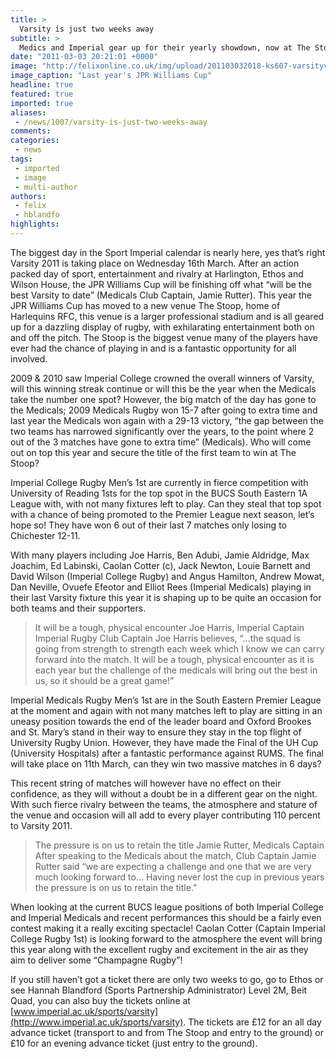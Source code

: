 ```yaml
---
title: >
  Varsity is just two weeks away
subtitle: >
  Medics and Imperial gear up for their yearly showdown, now at The Stoop
date: "2011-03-03 20:21:01 +0000"
image: "http://felixonline.co.uk/img/upload/201103032018-ks607-varsityv.jpg"
image_caption: "Last year's JPR Williams Cup"
headline: true
featured: true
imported: true
aliases:
 - /news/1007/varsity-is-just-two-weeks-away
comments:
categories:
 - news
tags:
 - imported
 - image
 - multi-author
authors:
 - felix
 - hblandfo
highlights:
---
```


The biggest day in the Sport Imperial calendar is nearly here, yes that’s right Varsity 2011 is taking place on Wednesday 16th March. After an action packed day of sport, entertainment and rivalry at Harlington, Ethos and Wilson House, the JPR Williams Cup will be finishing off what “will be the best Varsity to date” (Medicals Club Captain, Jamie Rutter). This year the JPR Williams Cup has moved to a new venue The Stoop, home of Harlequins RFC, this venue is a larger professional stadium and is all geared up for a dazzling display of rugby, with exhilarating entertainment both on and off the pitch. The Stoop is the biggest venue many of the players have ever had the chance of playing in and is a fantastic opportunity for all involved.

2009 & 2010 saw Imperial College crowned the overall winners of Varsity, will this winning streak continue or will this be the year when the Medicals take the number one spot? However, the big match of the day has gone to the Medicals; 2009 Medicals Rugby won 15-7 after going to extra time and last year the Medicals won again with a 29-13 victory, “the gap between the two teams has narrowed significantly over the years, to the point where 2 out of the 3 matches have gone to extra time” (Medicals). Who will come out on top this year and secure the title of the first team to win at The Stoop?

Imperial College Rugby Men’s 1st are currently in fierce competition with University of Reading 1sts for the top spot in the BUCS South Eastern 1A League with, with not many fixtures left to play. Can they steal that top spot with a chance of being promoted to the Premier League next season, let’s hope so! They have won 6 out of their last 7 matches only losing to Chichester 12-11.

With many players including Joe Harris, Ben Adubi, Jamie Aldridge, Max Joachim, Ed Labinski, Caolan Cotter (c), Jack Newton, Louie Barnett and David Wilson (Imperial College Rugby) and Angus Hamilton, Andrew Mowat, Dan Neville, Ovuefe Efeotor and Elliot Rees (Imperial Medicals) playing in their last Varsity fixture this year it is shaping up to be quite an occasion for both teams and their supporters.
> It will be a tough, physical encounter
> Joe Harris, Imperial Captain
Imperial Rugby Club Captain Joe Harris believes, “...the squad is going from strength to strength each week which I know we can carry forward into the match. It will be a tough, physical encounter as it is each year but the challenge of the medicals will bring out the best in us, so it should be a great game!”

Imperial Medicals Rugby Men’s 1st are in the South Eastern Premier League at the moment and again with not many matches left to play are sitting in an uneasy position towards the end of the leader board and Oxford Brookes and St. Mary’s stand in their way to ensure they stay in the top flight of University Rugby Union. However, they have made the Final of the UH Cup (University Hospitals) after a fantastic performance against RUMS. The final will take place on 11th March, can they win two massive matches in 6 days?

This recent string of matches will however have no effect on their confidence, as they will without a doubt be in a different gear on the night. With such fierce rivalry between the teams, the atmosphere and stature of the venue and occasion will all add to every player contributing 110 percent to Varsity 2011.
> The pressure is on us to retain the title
> Jamie Rutter, Medicals Captain
After speaking to the Medicals about the match, Club Captain Jamie Rutter said “we are expecting a challenge and one that we are very much looking forward to... Having never lost the cup in previous years the pressure is on us to retain the title.”

When looking at the current BUCS league positions of both Imperial College and Imperial Medicals and recent performances this should be a fairly even contest making it a really exciting spectacle! Caolan Cotter (Captain Imperial College Rugby 1st) is looking forward to the atmosphere the event will bring this year along with the excellent rugby and excitement in the air as they aim to deliver some “Champagne Rugby”!

If you still haven’t got a ticket there are only two weeks to go, go to Ethos or see Hannah Blandford (Sports Partnership Administrator) Level 2M, Beit Quad, you can also buy the tickets online at [www.imperial.ac.uk/sports/varsity](http://www.imperial.ac.uk/sports/varsity). The tickets are £12 for an all day advance ticket (transport to and from The Stoop and entry to the ground) or £10 for an evening advance ticket (just entry to the ground).
